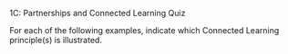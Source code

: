 1C: Partnerships and Connected Learning Quiz

For each of the following examples, indicate which Connected Learning principle(s) is illustrated.
